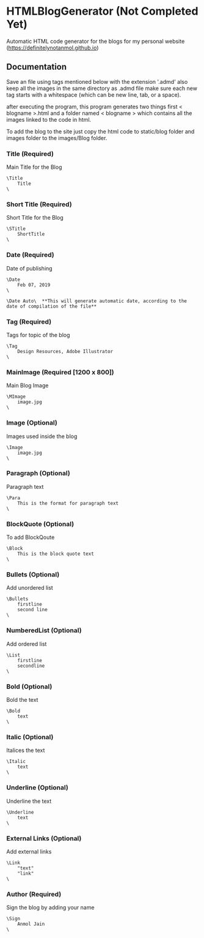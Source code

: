 # HTMLBlogGenerator (Not Completed Yet)

Automatic HTML code generator for the blogs for my personal website (https://definitelynotanmol.github.io)

## Documentation

Save an file using tags mentioned below with the extension '.admd'
also keep all the images in the same directory as .admd file
make sure each new tag starts with a whitespace (which can be new line, tab, or a space).

after executing the program, this program generates two things first < blogname >.html and a folder named < blogname > which contains all the images linked to the code in html.

To add the blog to the site just copy the html code to static/blog folder and images folder to the images/Blog folder.

### Title (Required)

Main Title for the Blog

```
\Title
    Title
\
```

### Short Title (Required)

Short Title for the Blog

```
\STitle
    ShortTitle
\
```

### Date (Required)

Date of publishing

```
\Date
    Feb 07, 2019
\

\Date Auto\  **This will generate automatic date, according to the date of compilation of the file**
```

### Tag (Required)

Tags for topic of the blog

```
\Tag
    Design Resources, Adobe Illustrator
\
```

### MainImage (Required [1200 x 800])

Main Blog Image

```
\MImage
    image.jpg
\
```

### Image (Optional)

Images used inside the blog

```
\Image
    image.jpg
\
```

### Paragraph (Optional)

Paragraph text

```
\Para
    This is the format for paragraph text
\
```

### BlockQuote (Optional)

To add BlockQoute

```
\Block
    This is the block quote text
\
```

### Bullets (Optional)

Add unordered list

```
\Bullets
    firstline
    second line
\
```

### NumberedList (Optional)

Add ordered list

```
\List
    firstline
    secondline
\
```

### Bold (Optional)

Bold the text

```
\Bold
    text
\
```

### Italic (Optional)

Italices the text

```
\Italic
    text
\
```

### Underline (Optional)

Underline the text

```
\Underline
    text
\
```

### External Links (Optional)

Add external links

```
\Link
    "text"
    "link"
\
```

### Author (Required)

Sign the blog by adding your name

```
\Sign
    Anmol Jain
\
```
